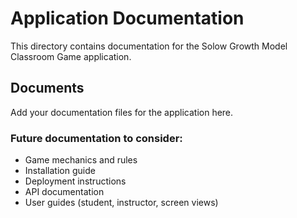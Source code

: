 # Application Documentation

This directory contains documentation for the Solow Growth Model Classroom Game application.

## Documents

Add your documentation files for the application here.

### Future documentation to consider:

- Game mechanics and rules
- Installation guide 
- Deployment instructions
- API documentation
- User guides (student, instructor, screen views)
